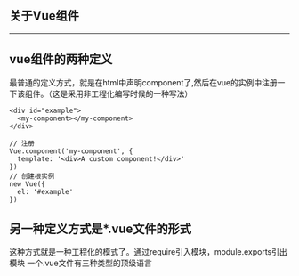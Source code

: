 ## 关于Vue组件

---

## vue组件的两种定义

最普通的定义方式，就是在html中声明component了,然后在vue的实例中注册一下该组件。（这是采用非工程化编写时候的一种写法）

```
<div id="example">
  <my-component></my-component>
</div>
```

```
// 注册
Vue.component('my-component', {
  template: '<div>A custom component!</div>'
})
// 创建根实例
new Vue({
  el: '#example'
})
```

## 另一种定义方式是*.vue文件的形式

这种方式就是一种工程化的模式了。通过require引入模块，module.exports引出模块
一个.vue文件有三种类型的顶级语言<template>、<script>、<style>
```
<template>
  <div class="example">{{ msg }}</div>
</template>

<script>
export default {
  data () {
    return {
      msg: 'Hello world!'
    }
  }
}
</script>

<style>
.example {
  color: red;
}
</style>

<custom1>
  这可以是组件的示例文档。
</custom1>
```
vue-loader会解析文件，提取每一个语言块，如果有必要的话通过其它的加载器来传送，最后将它们组装到一个CommonJS模块，其module.exports是一个Vue.js组件选项对象。

<script>

> 默认语言: js(如果检测到babel-loader或者buble-loader，会自动支持ES2015)。

> 每个*.vue文件同时最多只能包含一个 <script>块。

> script在类似CommonJS的环境中执行（就像通过Webpack处理的正常.js模块），这意味着你可以'require()'其他依赖。通过ES2015的支持，你也可以使用import和export语法。

> script必须导出Vue组件选项对象。虽然也支持由Vue.extend()创建的扩展构造函数，但最好还是导出一个简单对象。